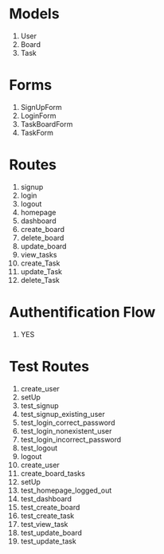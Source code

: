 # Models
1. User
2. Board
3. Task

# Forms
1. SignUpForm
2. LoginForm
3. TaskBoardForm
4. TaskForm

# Routes
1. signup
2. login
3. logout
4. homepage
5. dashboard
6. create_board
7. delete_board
8. update_board
9. view_tasks
10. create_Task
11. update_Task
12. delete_Task

# Authentification Flow
1. YES

# Test Routes
1. create_user
2. setUp
3. test_signup
4. test_signup_existing_user
5. test_login_correct_password
6. test_login_nonexistent_user
7. test_login_incorrect_password
8. test_logout
9. logout
10. create_user
11. create_board_tasks
12. setUp
13. test_homepage_logged_out
14. test_dashboard
15. test_create_board
16. test_create_task
17. test_view_task
18. test_update_board
19. test_update_task
